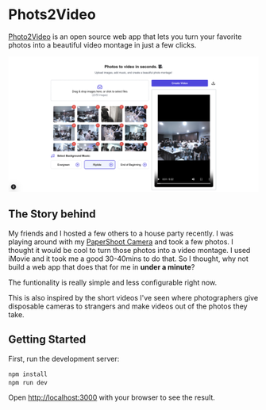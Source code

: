 # Phots2Video

[Photo2Video](https://video.suveenellawela.com) is an open source web app that lets you turn your favorite photos into a beautiful video montage in just a few clicks.

<img src="public/readme.png" alt="Photo2Video" width="600px">

## The Story behind

My friends and I hosted a few others to a house party recently. I was playing around with my [PaperShoot Camera](https://papershoot.com) and took a few photos. I thought it would be cool to turn those photos into a video montage. I used iMovie and it took me a good 30-40mins to do that. So I thought, why not build a web app that does that for me in **under a minute**?

The funtionality is really simple and less configurable right now. 

This is also inspired by the short videos I've seen where photographers give disposable cameras to strangers and make videos out of the photos they take. 


## Getting Started

First, run the development server:

```bash
npm install
npm run dev
```

Open [http://localhost:3000](http://localhost:3000) with your browser to see the result.

